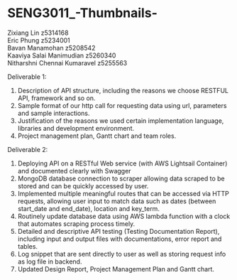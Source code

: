 # SENG3011_-Thumbnails-

Zixiang Lin                  z5314168\
Eric Phung                   z5234001\
Bavan Manamohan              z5208542\
Kaaviya Salai Manimudian     z5260340\
Nitharshni Chennai Kumaravel z5255563

Deliverable 1:

1. Description of API structure, including the reasons we choose RESTFUL API, framework and so on.
2. Sample format of our http call for requesting data using url, parameters and sample interactions.
3. Justification of the reasons we used certain implementation language, libraries and development environment.
4. Project management plan, Gantt chart and team roles.

Deliverable 2:
1. Deploying API on a RESTful Web service (with AWS Lightsail Container) and documented clearly with Swagger
2. MongoDB database connection to scraper allowing data scraped to be stored and can be quickly accessed by user.
3. Implemented multiple meaningful routes that can be accessed via HTTP requests, allowing user input to match data such as dates (between start_date and end_date), location and key_term.
4. Routinely update database data using AWS lambda function with a clock that automates scraping process timely.
5. Detailed and descriptive API testing (Testing Documentation Report), including input and output files with documentations, error report and tables.
6. Log snippet that are sent directly to user as well as storing request info as log file in backend.
7. Updated Design Report, Project Management Plan and Gantt chart.
